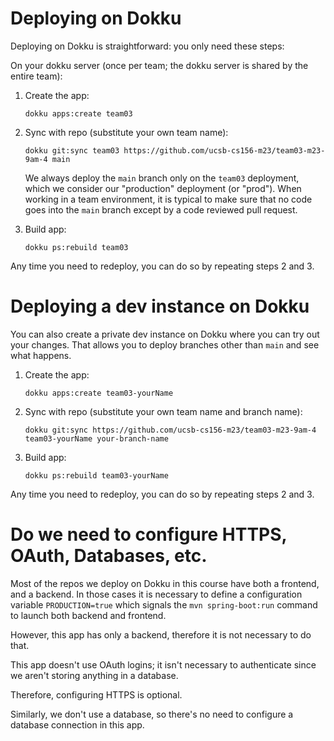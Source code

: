 
# Deploying on Dokku

Deploying on Dokku is straightforward: you only need these steps:

On your dokku server (once per team; the dokku server is shared by
the entire team):

1. Create the app: 
   ```
   dokku apps:create team03
   ```
   
2. Sync with repo (substitute your own team name):
   ```
   dokku git:sync team03 https://github.com/ucsb-cs156-m23/team03-m23-9am-4 main
   ```

   We always deploy the `main` branch only on the `team03` deployment, which we consider our "production" deployment (or "prod").  When working in a team environment, it is typical
   to make sure that no code goes into the `main` branch except
   by a code reviewed pull request.

3. Build app:
   ```
   dokku ps:rebuild team03
   ```

Any time you need to redeploy, you can do so by repeating steps 2 and 3.

# Deploying a dev instance on Dokku

You can also create a private dev instance on Dokku
where you can try out your changes.  That allows you to 
deploy branches other than `main` and see what happens.

1. Create the app: 
   ```
   dokku apps:create team03-yourName
   ```
2. Sync with repo (substitute your own team name and branch name):
   ```
   dokku git:sync https://github.com/ucsb-cs156-m23/team03-m23-9am-4 team03-yourName your-branch-name
   ```
3. Build app:
   ```
   dokku ps:rebuild team03-yourName
   ```

Any time you need to redeploy, you can do so by repeating steps 2 and 3.

# Do we need to configure HTTPS, OAuth, Databases, etc.

Most of the repos we deploy on Dokku in this course have both
a frontend, and a backend. In those cases it is necessary to define a configuration variable `PRODUCTION=true` which signals the `mvn spring-boot:run` command to launch both backend and 
frontend.

However, this app has only a backend, therefore it is not necessary
to do that.

This app doesn't use OAuth logins; it isn't necessary to authenticate since we aren't storing anything in a database.

Therefore, configuring HTTPS is optional. 

Similarly, we don't use a database, so there's no need to configure
a database connection in this app.
